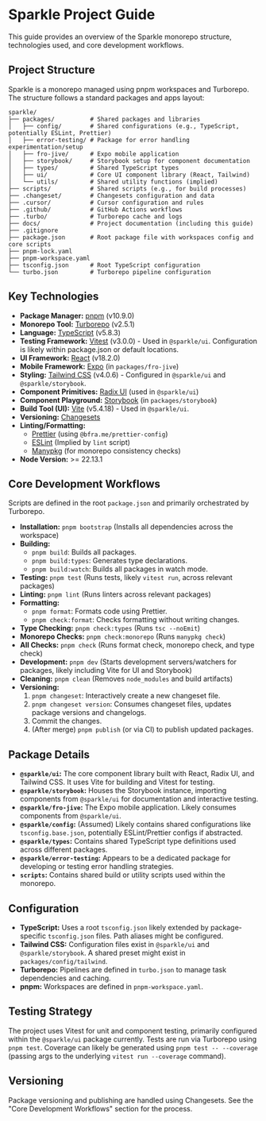 # Sparkle Project Guide

This guide provides an overview of the Sparkle monorepo structure, technologies used, and core development workflows.

## Project Structure

Sparkle is a monorepo managed using pnpm workspaces and Turborepo. The structure follows a standard packages and apps layout:

```
sparkle/
├── packages/          # Shared packages and libraries
│   ├── config/        # Shared configurations (e.g., TypeScript, potentially ESLint, Prettier)
│   ├── error-testing/ # Package for error handling experimentation/setup
│   ├── fro-jive/      # Expo mobile application
│   ├── storybook/     # Storybook setup for component documentation
│   ├── types/         # Shared TypeScript types
│   ├── ui/            # Core UI component library (React, Tailwind)
│   └── utils/         # Shared utility functions (implied)
├── scripts/           # Shared scripts (e.g., for build processes)
├── .changeset/        # Changesets configuration and data
├── .cursor/           # Cursor configuration and rules
├── .github/           # GitHub Actions workflows
├── .turbo/            # Turborepo cache and logs
├── docs/              # Project documentation (including this guide)
├── .gitignore
├── package.json       # Root package file with workspaces config and core scripts
├── pnpm-lock.yaml
├── pnpm-workspace.yaml
├── tsconfig.json      # Root TypeScript configuration
└── turbo.json         # Turborepo pipeline configuration
```

## Key Technologies

- **Package Manager:** [pnpm](https://pnpm.io/) (v10.9.0)
- **Monorepo Tool:** [Turborepo](https://turbo.build/repo) (v2.5.1)
- **Language:** [TypeScript](https://www.typescriptlang.org/) (v5.8.3)
- **Testing Framework:** [Vitest](https://vitest.dev/) (v3.0.0) - Used in `@sparkle/ui`. Configuration is likely within package.json or default locations.
- **UI Framework:** [React](https://react.dev/) (v18.2.0)
- **Mobile Framework:** [Expo](https://expo.dev/) (in `packages/fro-jive`)
- **Styling:** [Tailwind CSS](https://tailwindcss.com/) (v4.0.6) - Configured in `@sparkle/ui` and `@sparkle/storybook`.
- **Component Primitives:** [Radix UI](https://www.radix-ui.com/) (used in `@sparkle/ui`)
- **Component Playground:** [Storybook](https://storybook.js.org/) (in `packages/storybook`)
- **Build Tool (UI):** [Vite](https://vitejs.dev/) (v5.4.18) - Used in `@sparkle/ui`.
- **Versioning:** [Changesets](https://github.com/changesets/changesets)
- **Linting/Formatting:**
    - [Prettier](https://prettier.io/) (using `@bfra.me/prettier-config`)
    - [ESLint](https://eslint.org/) (Implied by `lint` script)
    - [Manypkg](https://github.com/Thinkmill/manypkg) (for monorepo consistency checks)
- **Node Version:** >= 22.13.1

## Core Development Workflows

Scripts are defined in the root `package.json` and primarily orchestrated by Turborepo.

- **Installation:** `pnpm bootstrap` (Installs all dependencies across the workspace)
- **Building:**
    - `pnpm build`: Builds all packages.
    - `pnpm build:types`: Generates type declarations.
    - `pnpm build:watch`: Builds all packages in watch mode.
- **Testing:** `pnpm test` (Runs tests, likely `vitest run`, across relevant packages)
- **Linting:** `pnpm lint` (Runs linters across relevant packages)
- **Formatting:**
    - `pnpm format`: Formats code using Prettier.
    - `pnpm check:format`: Checks formatting without writing changes.
- **Type Checking:** `pnpm check:types` (Runs `tsc --noEmit`)
- **Monorepo Checks:** `pnpm check:monorepo` (Runs `manypkg check`)
- **All Checks:** `pnpm check` (Runs format check, monorepo check, and type check)
- **Development:** `pnpm dev` (Starts development servers/watchers for packages, likely including Vite for UI and Storybook)
- **Cleaning:** `pnpm clean` (Removes `node_modules` and build artifacts)
- **Versioning:**
    1. `pnpm changeset`: Interactively create a new changeset file.
    2. `pnpm changeset version`: Consumes changeset files, updates package versions and changelogs.
    3. Commit the changes.
    4. (After merge) `pnpm publish` (or via CI) to publish updated packages.

## Package Details

- **`@sparkle/ui`:** The core component library built with React, Radix UI, and Tailwind CSS. It uses Vite for building and Vitest for testing.
- **`@sparkle/storybook`:** Houses the Storybook instance, importing components from `@sparkle/ui` for documentation and interactive testing.
- **`@sparkle/fro-jive`:** The Expo mobile application. Likely consumes components from `@sparkle/ui`.
- **`@sparkle/config`:** (Assumed) Likely contains shared configurations like `tsconfig.base.json`, potentially ESLint/Prettier configs if abstracted.
- **`@sparkle/types`:** Contains shared TypeScript type definitions used across different packages.
- **`@sparkle/error-testing`:** Appears to be a dedicated package for developing or testing error handling strategies.
- **`scripts`:** Contains shared build or utility scripts used within the monorepo.

## Configuration

- **TypeScript:** Uses a root `tsconfig.json` likely extended by package-specific `tsconfig.json` files. Path aliases might be configured.
- **Tailwind CSS:** Configuration files exist in `@sparkle/ui` and `@sparkle/storybook`. A shared preset might exist in `packages/config/tailwind`.
- **Turborepo:** Pipelines are defined in `turbo.json` to manage task dependencies and caching.
- **pnpm:** Workspaces are defined in `pnpm-workspace.yaml`.

## Testing Strategy

The project uses Vitest for unit and component testing, primarily configured within the `@sparkle/ui` package currently. Tests are run via Turborepo using `pnpm test`. Coverage can likely be generated using `pnpm test -- --coverage` (passing args to the underlying `vitest run --coverage` command).

## Versioning

Package versioning and publishing are handled using Changesets. See the "Core Development Workflows" section for the process.

